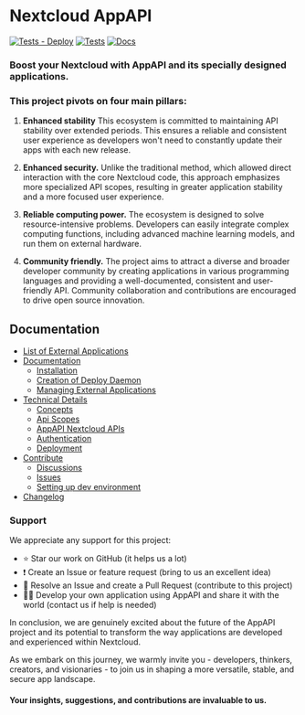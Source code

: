 # Nextcloud AppAPI

[![Tests - Deploy](https://github.com/cloud-py-api/app_api/actions/workflows/tests-deploy.yml/badge.svg)](https://github.com/cloud-py-api/app_api/actions/workflows/tests-deploy.yml)
[![Tests](https://github.com/cloud-py-api/app_api/actions/workflows/tests.yml/badge.svg)](https://github.com/cloud-py-api/app_api/actions/workflows/tests.yml)
[![Docs](https://github.com/cloud-py-api/app_api/actions/workflows/docs.yml/badge.svg)](https://cloud-py-api.github.io/app_api/)

### Boost your Nextcloud with AppAPI and its specially designed applications.

### This project pivots on four main pillars:

1. **Enhanced stability** This ecosystem is committed to maintaining API stability over extended periods.
   This ensures a reliable and consistent user experience as developers won't need to constantly update their apps with each new release.

2. **Enhanced security.** Unlike the traditional method, which allowed direct interaction with the core Nextcloud code,
   this approach emphasizes more specialized API scopes, resulting in greater application stability and a more focused user experience.

3. **Reliable computing power.** The ecosystem is designed to solve resource-intensive problems.
   Developers can easily integrate complex computing functions, including advanced machine learning models, and run them on external hardware.

4. **Community friendly.** The project aims to attract a diverse and broader developer community by creating applications
   in various programming languages and providing a well-documented, consistent and user-friendly API.
   Community collaboration and contributions are encouraged to drive open source innovation.

## Documentation

- [List of External Applications](https://github.com/cloud-py-api/app_api/blob/main/APPS.md)
- [Documentation](https://cloud-py-api.github.io/app_api/)
	- [Installation](https://cloud-py-api.github.io/app_api/Installation.html)
	- [Creation of Deploy Daemon](https://cloud-py-api.github.io/app_api/ManagingExternalApplications.html)
	- [Managing External Applications](https://cloud-py-api.github.io/app_api/CreationOfDeployDaemon.html)
- [Technical Details](https://cloud-py-api.github.io/app_api/tech_details/index.html)
	- [Concepts](https://cloud-py-api.github.io/app_api/Concepts.html)
	- [Api Scopes](https://cloud-py-api.github.io/app_api/tech_details/ApiScopes.html)
	- [AppAPI Nextcloud APIs](https://cloud-py-api.github.io/app_api/tech_details/api/index.html)
    - [Authentication](https://cloud-py-api.github.io/app_api/tech_details/Authentication.html)
    - [Deployment](https://cloud-py-api.github.io/app_api/tech_details/Deployment.html)
- [Contribute](https://github.com/cloud-py-api/app_api/blob/main/.github/CONTRIBUTING.md)
	- [Discussions](https://github.com/cloud-py-api/app_api/discussions)
	- [Issues](https://github.com/cloud-py-api/app_api/issues)
    - [Setting up dev environment](https://cloud-py-api.github.io/app_api/DevSetup.html)
- [Changelog](https://github.com/cloud-py-api/app_api/blob/main/CHANGELOG.md)

### Support

We appreciate any support for this project:

- ⭐ Star our work on GitHub (it helps us a lot)
- ❗ Create an Issue or feature request (bring to us an excellent idea)
- 💁 Resolve an Issue and create a Pull Request (contribute to this project)
- 🧑‍💻 Develop your own application using AppAPI and share it with the world (contact us if help is needed)

In conclusion, we are genuinely excited about the future of the AppAPI project and its potential to transform 
the way applications are developed and experienced within Nextcloud.

As we embark on this journey, we warmly invite you - developers, thinkers, creators, and visionaries - 
to join us in shaping a more versatile, stable, and secure app landscape.

#### Your insights, suggestions, and contributions are invaluable to us.
